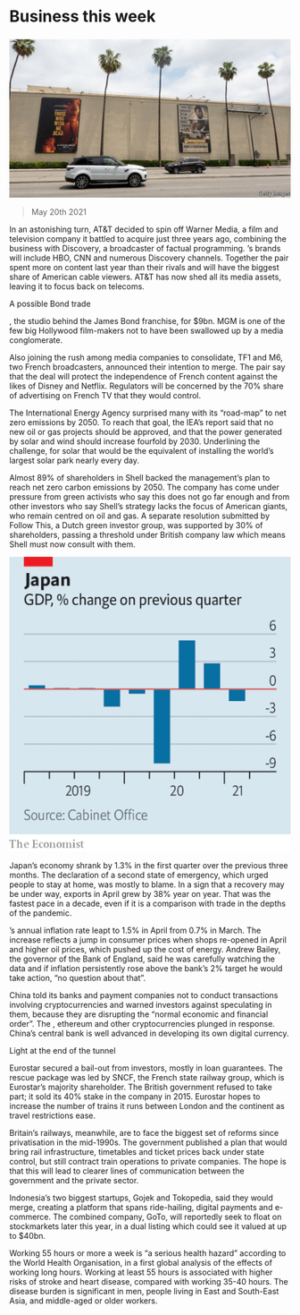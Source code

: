 ###### 

# Business this week 

#####  

![image](images/20210522_wwp502.jpg) 

> May 20th 2021 

In an astonishing turn, AT&amp;T decided to spin off Warner Media, a film and television company it battled to acquire just three years ago, combining the business with  Discovery, a broadcaster of factual programming. ’s brands will include HBO, CNN and numerous Discovery channels. Together the pair spent more on content last year than their rivals and will have the biggest share of American cable viewers.  AT&amp;T has now shed all its media assets, leaving it to focus back on telecoms.

A possible Bond trade


, the studio behind the James Bond franchise, for $9bn. MGM is one of the few big Hollywood film-makers not to have been swallowed up by a media conglomerate.

Also joining the rush among media companies to consolidate,  TF1 and  M6, two French broadcasters, announced their intention to merge. The pair say that the deal will protect the independence of French content against the likes of Disney and Netflix. Regulators will be concerned by the 70% share of advertising on French TV that they would control.

The International Energy Agency surprised many with its “road-map” to net zero emissions by 2050. To reach that goal, the IEA’s report said that no new oil or gas projects should be approved, and that the power generated by solar and wind should increase fourfold by 2030. Underlining the challenge, for solar that would be the equivalent of installing the world’s largest solar park nearly every day.

Almost 89% of shareholders in Shell backed the management’s plan to reach net zero carbon emissions by 2050. The company has come under pressure from green activists who say this does not go far enough and from other investors who say Shell’s strategy lacks the focus of American giants, who remain centred on oil and gas. A separate resolution submitted by Follow This, a Dutch green investor group, was supported by 30% of shareholders, passing a threshold under British company law which means Shell must now consult with them.

![image](images/20210522_WWC316.png) 


Japan’s economy shrank by 1.3% in the first quarter over the previous three months. The declaration of a second state of emergency, which urged people to stay at home, was mostly to blame. In a sign that a recovery may be under way, exports in April grew by 38% year on year. That was the fastest pace in a decade, even if it is a comparison with trade in the depths of the pandemic.

’s annual inflation rate leapt to 1.5% in April from 0.7% in March. The increase reflects a jump in consumer prices when shops re-opened in April and higher oil prices, which pushed up the cost of energy. Andrew Bailey, the governor of the Bank of England, said he was carefully watching the data and if inflation persistently rose above the bank’s 2% target he would take action, “no question about that”.

China told its banks and payment companies not to conduct transactions involving cryptocurrencies and warned investors against speculating in them, because they are disrupting the “normal economic and financial order”. The , ethereum and other cryptocurrencies plunged in response. China’s central bank is well advanced in developing its own digital currency.

Light at the end of the tunnel

Eurostar secured a bail-out from investors, mostly in loan guarantees. The rescue package was led by SNCF, the French state railway group, which is Eurostar’s majority shareholder. The British government refused to take part; it sold its 40% stake in the company in 2015. Eurostar hopes to increase the number of trains it runs between London and the continent as travel restrictions ease.

Britain’s railways, meanwhile, are to face the biggest set of reforms since privatisation in the mid-1990s. The government published a plan that would bring rail infrastructure, timetables and ticket prices back under state control, but still contract train operations to private companies. The hope is that this will lead to clearer lines of communication between the government and the private sector.

Indonesia’s two biggest startups, Gojek and Tokopedia, said they would merge, creating a platform that spans ride-hailing, digital payments and e-commerce. The combined company, GoTo, will reportedly seek to float on stockmarkets later this year, in a dual listing which could see it valued at up to $40bn.

Working 55 hours or more a week is “a serious health hazard” according to the World Health Organisation, in a first global analysis of the effects of working long hours. Working at least 55 hours is associated with higher risks of stroke and heart disease, compared with working 35-40 hours. The disease burden is significant in men, people living in East and South-East Asia, and middle-aged or older workers.

